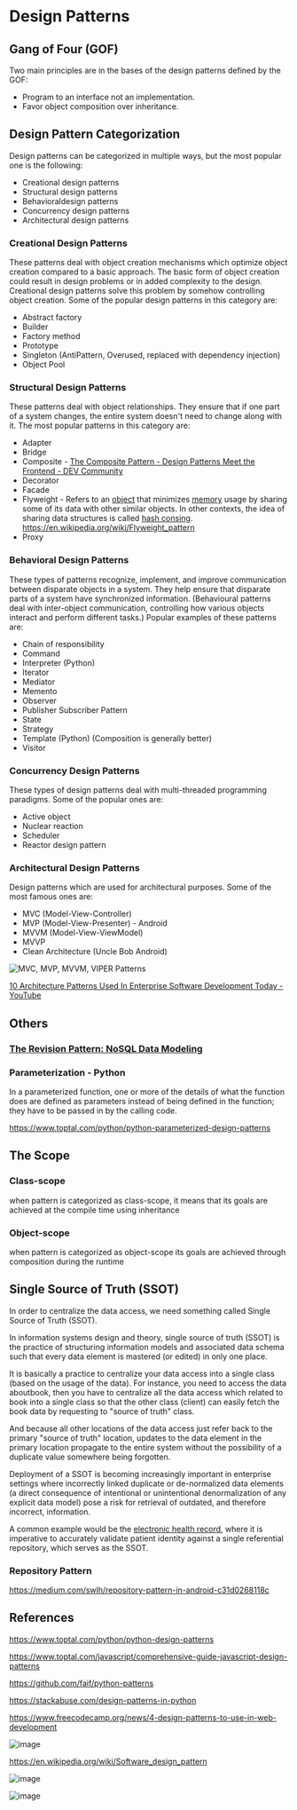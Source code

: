# Design Patterns

## Gang of Four (GOF)

Two main principles are in the bases of the design patterns defined by the GOF:

- Program to an interface not an implementation.
- Favor object composition over inheritance.

## Design Pattern Categorization

Design patterns can be categorized in multiple ways, but the most popular one is the following:

- Creational design patterns
- Structural design patterns
- Behavioraldesign patterns
- Concurrency design patterns
- Architectural design patterns

### Creational Design Patterns

These patterns deal with object creation mechanisms which optimize object creation compared to a basic approach. The basic form of object creation could result in design problems or in added complexity to the design. Creational design patterns solve this problem by somehow controlling object creation. Some of the popular design patterns in this category are:

- Abstract factory
- Builder
- Factory method
- Prototype
- Singleton (AntiPattern, Overused, replaced with dependency injection)
- Object Pool

### Structural Design Patterns

These patterns deal with object relationships. They ensure that if one part of a system changes, the entire system doesn't need to change along with it. The most popular patterns in this category are:

- Adapter
- Bridge
- Composite - [The Composite Pattern - Design Patterns Meet the Frontend - DEV Community](https://dev.to/coly010/the-composite-pattern-design-patterns-meet-the-frontend-445e)
- Decorator
- Facade
- Flyweight - Refers to an [object](https://en.wikipedia.org/wiki/Object_(computer_science)) that minimizes [memory](https://en.wikipedia.org/wiki/Computer_memory) usage by sharing some of its data with other similar objects. In other contexts, the idea of sharing data structures is called [hash consing](https://en.wikipedia.org/wiki/Hash_consing). https://en.wikipedia.org/wiki/Flyweight_pattern
- Proxy

### Behavioral Design Patterns

These types of patterns recognize, implement, and improve communication between disparate objects in a system. They help ensure that disparate parts of a system have synchronized information. (Behavioural patterns deal with inter-object communication, controlling how various objects interact and perform different tasks.) Popular examples of these patterns are:

- Chain of responsibility
- Command
- Interpreter (Python)
- Iterator
- Mediator
- Memento
- Observer
- Publisher Subscriber Pattern
- State
- Strategy
- Template (Python) (Composition is generally better)
- Visitor

### Concurrency Design Patterns

These types of design patterns deal with multi-threaded programming paradigms. Some of the popular ones are:

- Active object
- Nuclear reaction
- Scheduler
- Reactor design pattern

### Architectural Design Patterns

Design patterns which are used for architectural purposes. Some of the most famous ones are:

- MVC (Model-View-Controller)
- MVP (Model-View-Presenter) - Android
- MVVM (Model-View-ViewModel)
- MVVP
- Clean Architecture (Uncle Bob Android)

![MVC, MVP, MVVM, VIPER Patterns](../../media/Pasted%20image%2020240219162128.png)

[10 Architecture Patterns Used In Enterprise Software Development Today - YouTube](https://www.youtube.com/watch?v=BrT3AO8bVQY&ab_channel=CodingTech)

## Others

### [The Revision Pattern: NoSQL Data Modeling](https://www.youtube.com/watch?v=AtPcQ-jpP6M)

### Parameterization - Python

In a parameterized function, one or more of the details of what the function does are defined as parameters instead of being defined in the function; they have to be passed in by the calling code.

https://www.toptal.com/python/python-parameterized-design-patterns

## The Scope

### Class-scope

when pattern is categorized as class-scope, it means that its goals are achieved at the compile time using inheritance

### Object-scope

when pattern is categorized as object-scope its goals are achieved through composition during the runtime

## Single Source of Truth (SSOT)

In order to centralize the data access, we need something called Single Source of Truth (SSOT).

In information systems design and theory, single source of truth (SSOT) is the practice of structuring information models and associated data schema such that every data element is mastered (or edited) in only one place.

It is basically a practice to centralize your data access into a single class (based on the usage of the data). For instance, you need to access the data aboutbook, then you have to centralize all the data access which related to book into a single class so that the other class (client) can easily fetch the book data by requesting to "source of truth" class.

And because all other locations of the data access just refer back to the primary "source of truth" location, updates to the data element in the primary location propagate to the entire system without the possibility of a duplicate value somewhere being forgotten.

Deployment of a SSOT is becoming increasingly important in enterprise settings where incorrectly linked duplicate or de-normalized data elements (a direct consequence of intentional or unintentional denormalization of any explicit data model) pose a risk for retrieval of outdated, and therefore incorrect, information.

A common example would be the [electronic health record](https://en.wikipedia.org/wiki/Electronic_health_record), where it is imperative to accurately validate patient identity against a single referential repository, which serves as the SSOT.

### Repository Pattern

https://medium.com/swlh/repository-pattern-in-android-c31d0268118c

## References

https://www.toptal.com/python/python-design-patterns

https://www.toptal.com/javascript/comprehensive-guide-javascript-design-patterns

https://github.com/faif/python-patterns

https://stackabuse.com/design-patterns-in-python

https://www.freecodecamp.org/news/4-design-patterns-to-use-in-web-development

![image](../../media/Design-Patterns-image1.jpg)

https://en.wikipedia.org/wiki/Software_design_pattern

![image](../../media/design-patterns-part1.png)

![image](../../media/design-patterns-part2.png)
